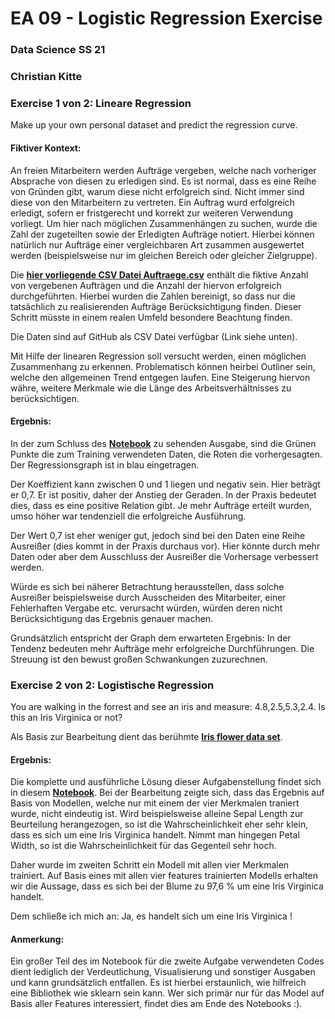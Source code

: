 # EA 09 - Logistic Regression Exercise
### Data Science SS 21
### Christian Kitte 

### Exercise 1 von 2: Lineare Regression

Make up your own personal dataset and predict the regression curve.

#### Fiktiver Kontext:
An freien Mitarbeitern werden Aufträge vergeben, welche nach vorheriger Absprache von diesen zu erledigen sind. Es ist normal, dass es eine Reihe von Gründen gibt, warum diese nicht erfolgreich sind. Nicht immer sind diese von den Mitarbeitern zu vertreten. Ein Auftrag wurd erfolgreich erledigt, sofern er fristgerecht und korrekt zur weiteren Verwendung vorliegt. Um hier nach möglichen Zusammenhängen zu suchen, wurde die Zahl der zugeteilten sowie der Erledigten Aufträge notiert. Hierbei können natürlich nur Aufträge einer vergleichbaren Art zusammen ausgewertet werden (beispielsweise nur im gleichen Bereich oder gleicher Zielgruppe).

Die [**hier vorliegende CSV Datei Auftraege.csv**](https://github.com/ChristianKitte/HelloRegression/blob/main/Auftraege.csv) enthält die fiktive Anzahl von vergebenen Aufträgen und die Anzahl der hiervon erfolgreich durchgeführten. Hierbei wurden die Zahlen bereinigt, so dass nur die tatsächlich zu realisierenden Aufträge Berücksichtigung finden. Dieser Schritt müsste in einem realen Umfeld besondere Beachtung finden. 

Die Daten sind auf GitHub als CSV Datei verfügbar (Link siehe unten).

Mit Hilfe der linearen Regression soll versucht werden, einen möglichen Zusammenhang zu erkennen. Problematisch können heirbei Outliner sein, welche den allgemeinen Trend entgegen laufen. Eine Steigerung hiervon währe, weitere Merkmale wie die Länge des Arbeitsverhältnisses zu berücksichtigen.

#### Ergebnis:
In der zum Schluss des [**Notebook**](https://github.com/ChristianKitte/HelloRegression/blob/main/Linear_Regression.ipynb) zu sehenden Ausgabe, sind die Grünen Punkte die zum Training verwendeten Daten, die Roten die vorhergesagten. Der Regressionsgraph ist in blau eingetragen.

Der Koeffizient kann zwischen 0 und 1 liegen und negativ sein. Hier beträgt er 0,7. Er ist positiv, daher der Anstieg der Geraden. In der Praxis bedeutet dies, dass es eine positive Relation gibt. Je mehr Aufträge erteilt wurden, umso höher war tendenziell die erfolgreiche Ausführung.

Der Wert 0,7 ist eher weniger gut, jedoch sind bei den Daten eine Reihe Ausreißer (dies kommt in der Praxis durchaus vor). Hier könnte durch mehr Daten oder aber dem Ausschluss der Ausreißer die Vorhersage verbessert werden.

Würde es sich bei näherer Betrachtung herausstellen, dass solche Ausreißer beispielsweise durch Ausscheiden des Mitarbeiter, einer Fehlerhaften Vergabe etc. verursacht würden, würden deren nicht Berücksichtigung das Ergebnis genauer machen.

Grundsätzlich entspricht der Graph dem erwarteten Ergebnis: In der Tendenz bedeuten mehr Aufträge mehr erfolgreiche Durchführungen. Die Streuung ist den bewust großen Schwankungen zuzurechnen.

### Exercise 2 von 2: Logistische Regression

You are walking in the forrest and see an iris and measure: 4.8,2.5,5.3,2.4.
Is this an Iris Virginica or not? 

Als Basis zur Bearbeitung dient das berühmte [**Iris flower data set**](https://en.wikipedia.org/wiki/Iris_flower_data_set).

#### Ergebnis:

Die komplette und ausführliche Lösung dieser Aufgabenstellung findet sich in diesem [**Notebook**](https://github.com/ChristianKitte/HelloRegression/blob/main/Logistische_Regression.ipynb). Bei der Bearbeitung zeigte sich, dass das Ergebnis auf Basis von Modellen, welche nur mit einem der vier Merkmalen traniert wurde, nicht eindeutig ist. Wird beispielsweise alleine Sepal Length zur Beurteilung herangezogen, so ist die Wahrscheinlichkeit eher sehr klein, dass es sich um eine Iris Virginica handelt. Nimmt man hingegen Petal Width, so ist die Wahrscheinlichkeit für das Gegenteil sehr hoch.

Daher wurde im zweiten Schritt ein Modell mit allen vier Merkmalen trainiert. Auf Basis eines mit allen vier features trainierten Modells erhalten wir die Aussage, dass es sich bei der Blume zu 97,6 % um eine Iris Virginica handelt.

Dem schließe ich mich an: Ja, es handelt sich um eine Iris Virginica !

#### Anmerkung:

Ein großer Teil des im Notebook für die zweite Aufgabe verwendeten Codes dient lediglich der Verdeutlichung, Visualisierung und sonstiger Ausgaben und kann grundsätzlich entfallen. Es ist hierbei erstaunlich, wie hilfreich eine Bibliothek wie sklearn sein kann. Wer sich primär nur für das Model auf Basis aller Features interessiert, findet dies am Ende des Notebooks :).


